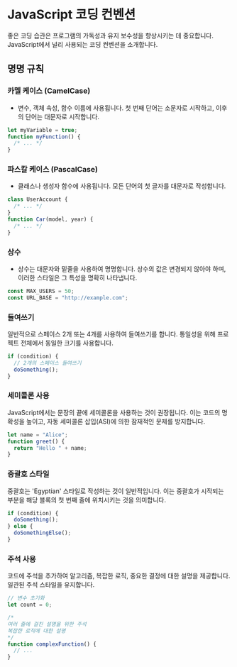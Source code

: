 # JavaScript 코딩 컨벤션

좋은 코딩 습관은 프로그램의 가독성과 유지 보수성을 향상시키는 데 중요합니다. JavaScript에서 널리 사용되는 코딩 컨벤션을 소개합니다.

## 명명 규칙

### 카멜 케이스 (CamelCase)

- 변수, 객체 속성, 함수 이름에 사용됩니다. 첫 번째 단어는 소문자로 시작하고, 이후의 단어는 대문자로 시작합니다.

```javascript
let myVariable = true;
function myFunction() {
  /* ... */
}
```

### 파스칼 케이스 (PascalCase)

- 클래스나 생성자 함수에 사용됩니다. 모든 단어의 첫 글자를 대문자로 작성합니다.

```javascript
class UserAccount {
  /* ... */
}
function Car(model, year) {
  /* ... */
}
```

### 상수

- 상수는 대문자와 밑줄을 사용하여 명명합니다. 상수의 값은 변경되지 않아야 하며, 이러한 스타일은 그 특성을 명확히 나타냅니다.

```javascript
const MAX_USERS = 50;
const URL_BASE = "http://example.com";
```

### 들여쓰기

일반적으로 스페이스 2개 또는 4개를 사용하여 들여쓰기를 합니다. 통일성을 위해 프로젝트 전체에서 동일한 크기를 사용합니다.

```javascript
if (condition) {
  // 2개의 스페이스 들여쓰기
  doSomething();
}
```

### 세미콜론 사용

JavaScript에서는 문장의 끝에 세미콜론을 사용하는 것이 권장됩니다. 이는 코드의 명확성을 높이고, 자동 세미콜론 삽입(ASI)에 의한 잠재적인 문제를 방지합니다.

```javascript
let name = "Alice";
function greet() {
  return "Hello " + name;
}
```

### 중괄호 스타일

중괄호는 'Egyptian' 스타일로 작성하는 것이 일반적입니다. 이는 중괄호가 시작되는 부분을 해당 블록의 첫 번째 줄에 위치시키는 것을 의미합니다.

```javascript
if (condition) {
  doSomething();
} else {
  doSomethingElse();
}
```

### 주석 사용

코드에 주석을 추가하여 알고리즘, 복잡한 로직, 중요한 결정에 대한 설명을 제공합니다. 일관된 주석 스타일을 유지합니다.

```javascript
// 변수 초기화
let count = 0;

/*
여러 줄에 걸친 설명을 위한 주석
복잡한 로직에 대한 설명
*/
function complexFunction() {
  // ...
}
```

